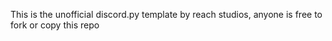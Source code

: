 This is the unofficial discord.py template by reach studios, anyone is free to fork or copy this repo
